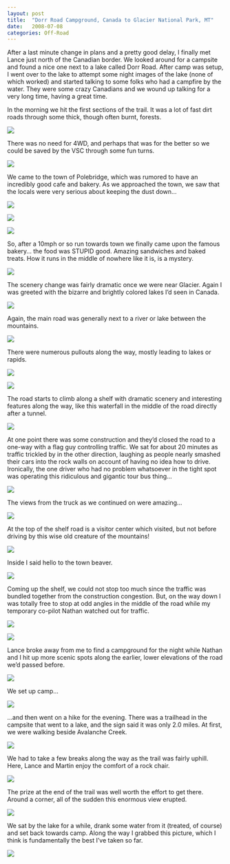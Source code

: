 ```yaml
---
layout: post
title:  "Dorr Road Campground, Canada to Glacier National Park, MT"
date:   2008-07-08
categories: Off-Road
---
```


After a last minute change in plans and a pretty good delay, I finally met Lance just north of the Canadian border. We looked around for a campsite and found a nice one next to a lake called Dorr Road. After camp was setup, I went over to the lake to attempt some night images of the lake (none of which worked) and started talking to some folks who had a campfire by the water. They were some crazy Canadians and we wound up talking for a very long time, having a great time.

In the morning we hit the first sections of the trail. It was a lot of fast dirt roads through some thick, though often burnt, forests. 

![](/assets/img/2008-07-08-cde-19/DSC_0719.jpg)

There was no need for 4WD, and perhaps that was for the better so we could be saved by the VSC through some fun turns. 

![](/assets/img/2008-07-08-cde-19/DSC_0729.jpg)

We came to the town of Polebridge, which was rumored to have an incredibly good cafe and bakery. As we approached the town, we saw that the locals were very serious about keeping the dust down…

![](/assets/img/2008-07-08-cde-19/DSC_0731.jpg)

![](/assets/img/2008-07-08-cde-19/DSC_0732.jpg)

![](/assets/img/2008-07-08-cde-19/DSC_0733.jpg)

So, after a 10mph or so run towards town we finally came upon the famous bakery… the food was STUPID good. Amazing sandwiches and baked treats. How it runs in the middle of nowhere like it is, is a mystery. 

![](/assets/img/2008-07-08-cde-19/DSC_0738.jpg)

The scenery change was fairly dramatic once we were near Glacier. Again I was greeted with the bizarre and brightly colored lakes I’d seen in Canada. 

![](/assets/img/2008-07-08-cde-19/DSC_0747.jpg)

Again, the main road was generally next to a river or lake between the mountains. 

![](/assets/img/2008-07-08-cde-19/DSC_0751.jpg)

There were numerous pullouts along the way, mostly leading to lakes or rapids. 

![](/assets/img/2008-07-08-cde-19/DSC_0779.jpg)

![](/assets/img/2008-07-08-cde-19/DSC_0786.jpg)

The road starts to climb along a shelf with dramatic scenery and interesting features along the way, like this waterfall in the middle of the road directly after a tunnel. 

![](/assets/img/2008-07-08-cde-19/DSC_0796.jpg)

At one point there was some construction and they’d closed the road to a one-way with a flag guy controlling traffic. We sat for about 20 minutes as traffic trickled by in the other direction, laughing as people nearly smashed their cars into the rock walls on account of having no idea how to drive. Ironically, the one driver who had no problem whatsoever in the tight spot was operating this ridiculous and gigantic tour bus thing… 

![](/assets/img/2008-07-08-cde-19/DSC_0815.jpg)

The views from the truck as we continued on were amazing… 

![](/assets/img/2008-07-08-cde-19/DSC_0829.jpg)

At the top of the shelf road is a visitor center which visited, but not before driving by this wise old creature of the mountains! 

![](/assets/img/2008-07-08-cde-19/DSC_0838.jpg)

Inside I said hello to the town beaver. 

![](/assets/img/2008-07-08-cde-19/DSC_0854.jpg)

Coming up the shelf, we could not stop too much since the traffic was bundled together from the construction congestion. But, on the way down I was totally free to stop at odd angles in the middle of the road while my temporary co-pilot Nathan watched out for traffic. 

![](/assets/img/2008-07-08-cde-19/DSC_0859.jpg)

![](/assets/img/2008-07-08-cde-19/DSC_0889.jpg)

Lance broke away from me to find a campground for the night while Nathan and I hit up more scenic spots along the earlier, lower elevations of the road we’d passed before. 

![](/assets/img/2008-07-08-cde-19/DSC_0921.jpg)

We set up camp… 

![](/assets/img/2008-07-08-cde-19/DSC_0930.jpg)

…and then went on a hike for the evening. There was a trailhead in the campsite that went to a lake, and the sign said it was only 2.0 miles. At first, we were walking beside Avalanche Creek. 

![](/assets/img/2008-07-08-cde-19/DSC_0938.jpg)

We had to take a few breaks along the way as the trail was fairly uphill. Here, Lance and Martin enjoy the comfort of a rock chair. 

![](/assets/img/2008-07-08-cde-19/DSC_0942.jpg)

The prize at the end of the trail was well worth the effort to get there. Around a corner, all of the sudden this enormous view erupted. 

![](/assets/img/2008-07-08-cde-19/DSC_0947.jpg)

We sat by the lake for a while, drank some water from it (treated, of course) and set back towards camp. Along the way I grabbed this picture, which I think is fundamentally the best I’ve taken so far. 

![](/assets/img/2008-07-08-cde-19/DSC_0966.jpg)